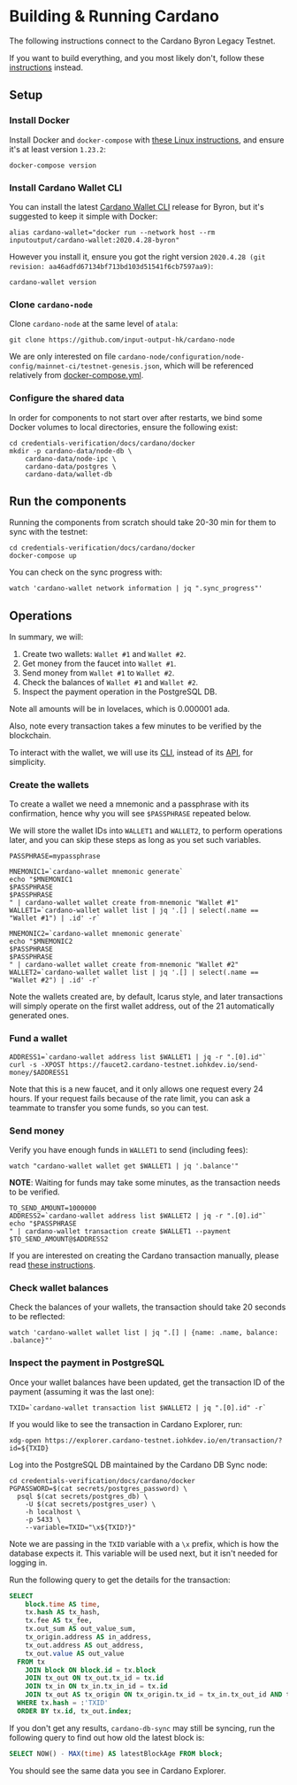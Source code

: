 # Building & Running Cardano

The following instructions connect to the Cardano Byron Legacy Testnet.

If you want to build everything, and you most likely don't, follow these
[instructions](build-run-cardano.md) instead.

## Setup

### Install Docker

Install Docker and `docker-compose` with
[these Linux instructions](https://stackoverflow.com/a/49839172),
and ensure it's at least version `1.23.2`:
```shell script
docker-compose version
```

### Install Cardano Wallet CLI

You can install the latest
[Cardano Wallet CLI](https://github.com/input-output-hk/cardano-wallet/releases)
release for Byron, but it's suggested to keep it simple with Docker:
```shell script
alias cardano-wallet="docker run --network host --rm inputoutput/cardano-wallet:2020.4.28-byron"
```

However you install it, ensure you got the right version
`2020.4.28 (git revision: aa46adfd67134bf713bd103d51541f6cb7597aa9)`:
```shell script
cardano-wallet version
```

### Clone `cardano-node`

Clone `cardano-node` at the same level of `atala`:
```shell script
git clone https://github.com/input-output-hk/cardano-node
```

We are only interested on file
`cardano-node/configuration/node-config/mainnet-ci/testnet-genesis.json`,
which will be referenced relatively from
[docker-compose.yml](docker/docker-compose.yml).

### Configure the shared data

In order for components to not start over after restarts, we bind some Docker
volumes to local directories, ensure the following exist:
```shell script
cd credentials-verification/docs/cardano/docker
mkdir -p cardano-data/node-db \
    cardano-data/node-ipc \
    cardano-data/postgres \
    cardano-data/wallet-db
```

## Run the components

Running the components from scratch should take 20-30 min for them to sync with
the testnet:
```shell script
cd credentials-verification/docs/cardano/docker
docker-compose up
```

You can check on the sync progress with:
```shell script
watch 'cardano-wallet network information | jq ".sync_progress"'
```

## Operations

In summary, we will:
1. Create two wallets: `Wallet #1` and `Wallet #2`.
2. Get money from the faucet into `Wallet #1`.
3. Send money from `Wallet #1` to `Wallet #2`.
4. Check the balances of `Wallet #1` and `Wallet #2`.
5. Inspect the payment operation in the PostgreSQL DB.

Note all amounts will be in lovelaces, which is 0.000001 ada.

Also, note every transaction takes a few minutes to be verified by the
blockchain.

To interact with the wallet, we will use its
[CLI](https://github.com/input-output-hk/cardano-wallet/wiki/Wallet-Command-Line-Interface-(cardano-wallet-byron)),
instead of its
[API](https://input-output-hk.github.io/cardano-wallet/api/edge/),
for simplicity.

### Create the wallets

To create a wallet we need a mnemonic and a passphrase with its confirmation,
hence why you will see `$PASSPHRASE` repeated below.

We will store the wallet IDs into `WALLET1` and `WALLET2`, to perform operations
later, and you can skip these steps as long as you set such variables.

```shell script
PASSPHRASE=mypassphrase

MNEMONIC1=`cardano-wallet mnemonic generate`
echo "$MNEMONIC1
$PASSPHRASE
$PASSPHRASE
" | cardano-wallet wallet create from-mnemonic "Wallet #1"
WALLET1=`cardano-wallet wallet list | jq '.[] | select(.name == "Wallet #1") | .id' -r`

MNEMONIC2=`cardano-wallet mnemonic generate`
echo "$MNEMONIC2
$PASSPHRASE
$PASSPHRASE
" | cardano-wallet wallet create from-mnemonic "Wallet #2"
WALLET2=`cardano-wallet wallet list | jq '.[] | select(.name == "Wallet #2") | .id' -r`
```

Note the wallets created are, by default, Icarus style, and later
transactions will simply operate on the first wallet address, out of the 21
automatically generated ones.

### Fund a wallet

```shell script
ADDRESS1=`cardano-wallet address list $WALLET1 | jq -r ".[0].id"`
curl -s -XPOST https://faucet2.cardano-testnet.iohkdev.io/send-money/$ADDRESS1
```

Note that this is a new faucet, and it only allows one request every 24 hours.
If your request fails because of the rate limit, you can ask a teammate to
transfer you some funds, so you can test.

### Send money

Verify you have enough funds in `WALLET1` to send (including fees):
```shell script
watch "cardano-wallet wallet get $WALLET1 | jq '.balance'"
```

**NOTE**: Waiting for funds may take some minutes, as the transaction needs to
be verified.

```shell script
TO_SEND_AMOUNT=1000000
ADDRESS2=`cardano-wallet address list $WALLET2 | jq -r ".[0].id"`
echo "$PASSPHRASE
" | cardano-wallet transaction create $WALLET1 --payment $TO_SEND_AMOUNT@$ADDRESS2
```

If you are interested on creating the Cardano transaction manually, please read
[these instructions](https://github.com/input-output-hk/cardano-transactions/wiki/How-to-submit-transaction-via-cardano-tx-CLI).

### Check wallet balances

Check the balances of your wallets, the transaction should take 20 seconds to
be reflected:
```shell script
watch 'cardano-wallet wallet list | jq ".[] | {name: .name, balance: .balance}"'
```

### Inspect the payment in PostgreSQL

Once your wallet balances have been updated, get the transaction ID of the
payment (assuming it was the last one):
```shell script
TXID=`cardano-wallet transaction list $WALLET2 | jq ".[0].id" -r`
```

If you would like to see the transaction in Cardano Explorer, run:
```shell script
xdg-open https://explorer.cardano-testnet.iohkdev.io/en/transaction/?id=${TXID}
```

Log into the PostgreSQL DB maintained by the Cardano DB Sync node:
```shell script
cd credentials-verification/docs/cardano/docker
PGPASSWORD=$(cat secrets/postgres_password) \
  psql $(cat secrets/postgres_db) \
    -U $(cat secrets/postgres_user) \
    -h localhost \
    -p 5433 \
    --variable=TXID="\x${TXID?}"
```

Note we are passing in the `TXID` variable with a `\x` prefix, which is how the
database expects it. This variable will be used next, but it isn't needed for
logging in.

Run the following query to get the details for the transaction:
```sql
SELECT
    block.time AS time,
    tx.hash AS tx_hash,
    tx.fee AS tx_fee,
    tx.out_sum AS out_value_sum,
    tx_origin.address AS in_address,
    tx_out.address AS out_address,
    tx_out.value AS out_value
  FROM tx
    JOIN block ON block.id = tx.block
    JOIN tx_out ON tx_out.tx_id = tx.id
    JOIN tx_in ON tx_in.tx_in_id = tx.id
    JOIN tx_out AS tx_origin ON tx_origin.tx_id = tx_in.tx_out_id AND tx_origin.index = tx_in.tx_out_index
  WHERE tx.hash = :'TXID'
  ORDER BY tx.id, tx_out.index;
```

If you don't get any results, `cardano-db-sync` may still be syncing, run the
following query to find out how old the latest block is:
```sql
SELECT NOW() - MAX(time) AS latestBlockAge FROM block;
```

You should see the same data you see in Cardano Explorer.
